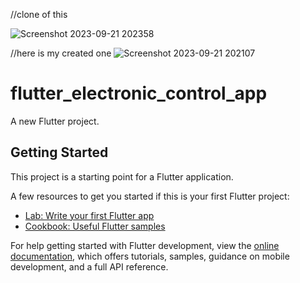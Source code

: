 
//clone of this


![Screenshot 2023-09-21 202358](https://github.com/krrish9958/Electronic-control-app-ui/assets/114428213/2d7afa9f-9c49-41b1-93fb-6dc5fa797878)


//here is my created one
![Screenshot 2023-09-21 202107](https://github.com/krrish9958/Electronic-control-app-ui/assets/114428213/6ed207bb-8d0c-47c8-ac3d-12525258b478)
# flutter_electronic_control_app

A new Flutter project.

## Getting Started

This project is a starting point for a Flutter application.

A few resources to get you started if this is your first Flutter project:

- [Lab: Write your first Flutter app](https://docs.flutter.dev/get-started/codelab)
- [Cookbook: Useful Flutter samples](https://docs.flutter.dev/cookbook)

For help getting started with Flutter development, view the
[online documentation](https://docs.flutter.dev/), which offers tutorials,
samples, guidance on mobile development, and a full API reference.
